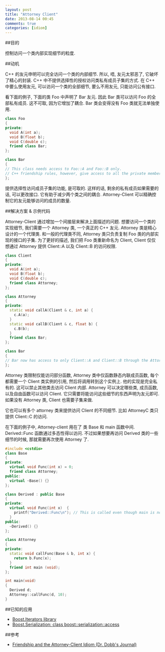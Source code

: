 ```yaml
---
layout: post
title: "Attorney Client"
date: 2013-08-14 00:45
comments: true
categories: [idiom]
---
```


##目的

控制访问一个类内部实现细节的粒度.

##动机

C++ 的友元申明可以完全访问一个类的内部细节. 所以, 唔, 友元太邪恶了, 它破坏了精心的封装. C++ 中不提供选择性的授权访问类私有成员子集的方式. 在 C++ 中要么使用友元, 可以访问一个类的全部细节, 要么不用友元, 只能访问公有接口.
 
看下面的例子, 下面的类 Foo 中声明了 Bar 友元. 因此 Bar 类可以访问 Foo 的全部私有成员. 这不可取, 因为它增加了耦合. Bar 类会变得没有 Foo 类就无法单独使用.

```cpp
class Foo
{
private:
  void A(int a);
  void B(float b);
  void C(double c);
  friend class Bar;
};

class Bar
{
// This class needs access to Foo::A and Foo::B only.
// C++ friendship rules, however, give access to all the private members of Foo.
};
```

提供选择性访问成员子集的功能, 是可取的. 这样的话, 剩余的私有成员如果需要的话, 可以更改接口. 它有助于减少两个类之间的耦合. Attorney-Client 可以精确控制它的友元能够访问的成员的数量.

<!-- more -->
##解决方案 & 示例代码
 
Attorney-Client 通过增加一个间接层来解决上面描述的问题. 想要访问一个类的实现细节, 我们需要一个 Attorney 类, 一个真正的 C++ 友元. Attorney 类是精心设计的一个代理类. 和一般的代理类不同, Attorney 类只负责复制 Foo 类的内部实现的接口的子集. 为了更好的描述, 我们把 Foo 类重新命名为 Client, Client 仅仅想通过 Attorney 提供 Client::A 以及 Client::B 的访问权限.

```cpp
class Client
{
private:
  void A(int a);
  void B(float b);
  void C(double c);
  friend class Attorney;
};

class Attorney
{
private:
  static void callA(Client & c, int a) {
    c.A(a);
  }
  static void callB(Client & c, float b) {
    c.B(b);
  }
  friend class Bar;
};

class Bar
{
// Bar now has access to only Client::A and Client::B through the Attorney.
};
```

Attorney 类限制仅能访问部分函数, Attorney 类中仅函数静态内联成员函数, 每个都需要一个 Client 类实例的引用, 然后将调用转到这个实例上. 他的实现是完全私有的. 这可以禁止其他类去访问 Client 内部. Attorney 可以决定哪些类, 成员函数, 以及自由函数可以访问 Client. 它只需要将能访问这些细节的东西声明为友元即可. 如果没有 Attorney 类, Client 也需要子集来做.

它也可以有多个 attorney 类来提供访问 Client 的不同细节. 比如 AttorneyC 类只提供 Client::C 的访问.

在下面的例子中, Attorney-client 用在了 类 Base 和 main 函数中间. Derived::Func 函数通过多态性得以访问. 不过如果想要再访问 Derived 类的一些细节的时候, 那就需要再次使用 Attorney 了.

```cpp
#include <cstdio>
class Base
{
private:
  virtual void Func(int x) = 0;
  friend class Attorney;
public:
  virtual ~Base() {}
};

class Derived : public Base
{
private:
  virtual void Func(int x)  {
    printf("Derived::Func\n"); // This is called even though main is not a friend of Derived.
  }
public:
  ~Derived() {}
};

class Attorney
{
private:
  static void callFunc(Base & b, int x) {
    return b.Func(x);
  }
  friend int main (void);
};

int main(void)
{
  Derived d;
  Attorney::callFunc(d, 10);
}
```

##已知的应用

- [Boost.Iterators library](http://www.boost.org/doc/libs/1_50_0/libs/iterator/doc/iterator_facade.html#iterator-core-access)
- [Boost.Serialization: class boost::serialization::access](http://www.boost.org/doc/libs/1_50_0/libs/serialization/doc/serialization.html#member)
 
##参考
- [Friendship and the Attorney-Client Idiom (Dr. Dobb's Journal)](http://drdobbs.com/184402053)
